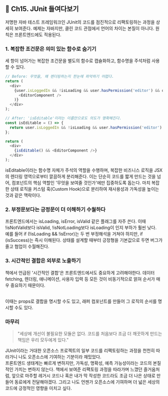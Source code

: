 ## **📕 Ch15. JUnit 들여다보기**

저명한 자바 테스트 프레임워크인 JUnit의 코드를 점진적으로 리팩토링하는 과정을 상세히 보여준다. 예제는 자바지만, 클린 코드 관점에서 언어의 차이는 본질이 아니다. 원칙은 프론트엔드에도 적용된다.

### 1. 복잡한 조건문은 의미 있는 함수로 숨기기
세 항이 넘어가는 복잡한 조건문을 별도의 함수로 캡슐화하고, 함수명을 주석처럼 사용할 수 있다.

```js
// Before: 무엇을, 왜 렌더링하는지 한눈에 파악하기 어렵다.
return (
  <div>
    {user.isLoggedIn && !isLoading && user.hasPermission('editor') && data.isPublished && (
      <EditorComponent />
    )}
  </div>
);

// After: 'isEditable'이라는 이름만으로도 의도가 명확해진다.
const isEditable = () => {
  return user.isLoggedIn && !isLoading && user.hasPermission('editor') && data.isPublished;
};

return (
  <div>
    {isEditable() && <EditorComponent />}
  </div>
);
```
isEditable이라는 함수명 자체가 주석의 역할을 수행하며, 복잡한 비즈니스 로직을 JSX의 렌더링 영역으로부터 깔끔하게 분리해준다. 이는 단순히 코드를 짧게 만드는 것을 넘어, 컴포넌트의 핵심 역할인 '무엇을 보여줄 것인가'에만 집중하도록 돕는다. 마치 복잡한 상태 로직을 커스텀 훅(Custom Hook)으로 분리하여 재사용성과 가독성을 높이는 것과 같은 맥락이다.

### 2. 부정문보다는 긍정문이 더 이해하기 수월하다

프론트엔드에서는 isLoading, isError, isValid 같은 플래그를 자주 쓴다. 이때 !isNotValid보다 isValid, !isNotLoading보다 isLoading이 인지 부하가 훨씬 낮다. <br />
예를 들어 if (!isLoading && !isError)는 두 번 부정해석을 거쳐야 하지만, if (isSuccess)는 즉시 이해된다. 상태를 설계할 때부터 긍정형을 기본값으로 두면 버그가 줄고 협업이 수월해진다.


### 3. 시간적인 결합은 외부로 노출하기
책에서 언급된 '시간적인 결합'은 프론트엔드에서도 중요하게 고려해야한다. 데이터 fetching, 렌더링, 애니메이션, 사용자 입력 등 모든 것이 비동기적으로 얽혀 순서가 매우 중요하기 때문이다.

<br />
이때는 props로 결합을 명시할 수도 있고, 래퍼 컴포넌트를 만들어 그 로직의 순서를 명시할 수도 있다.


### 마무리
> "세상에 개선이 불필요한 모듈은 없다. 코드를 처음보다 조금 더 깨끗하게 만드는 책임은 우리 모두에게 있다."

JUnit이라는 거대한 오픈소스 프로젝트의 일부 코드를 리팩토링하는 과정을 천천히 따라가니 나도 오픈소스에 기여하는 기분이라 재밌었다.
<br />
프론트엔드 생태계는 빠르게 변하지만, 가독성, 명확성, 예측 가능성이라는 코드의 본질적인 가치는 변하지 않는다. 책에서 보여준 리팩토링 과정을 따라가며 느꼈던 즐거움처럼, 앞으로 마주할 레거시 코드나 혹은 내가 막 작성한 코드라도 조금 더 나은 상태로 만들어 동료에게 전달해야겠다. 그리고 나도 언젠가 오픈소스에 기여하며 더 넓은 세상의 코드에 긍정적인 영향을 미치고 싶다.







